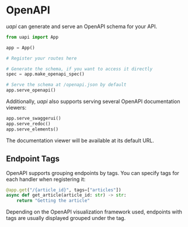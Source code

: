 # OpenAPI

_uapi_ can generate and serve an OpenAPI schema for your API.

```python
from uapi import App

app = App()

# Register your routes here

# Generate the schema, if you want to access it directly
spec = app.make_openapi_spec()

# Serve the schema at /openapi.json by default
app.serve_openapi()
```

Additionally, _uapi_ also supports serving several OpenAPI documentation viewers:

```python
app.serve_swaggerui()
app.serve_redoc()
app.serve_elements()
```

The documentation viewer will be available at its default URL.

## Endpoint Tags

OpenAPI supports grouping endpoints by tags.
You can specify tags for each handler when registering it:

```python
@app.get("/{article_id}", tags=["articles"])
async def get_article(article_id: str) -> str:
    return "Getting the article"
```

Depending on the OpenAPI visualization framework used, endpoints with tags are usually displayed grouped under the tag.
